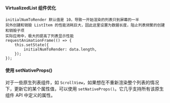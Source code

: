 #### VirtualizedList 组件优化

```
initialNumToRender 默认值是 10，导致一开始渲染的列表只到屏幕的一半
另外创建和销毁 ListItem 的性能消耗巨大，因此这里设置为数据长度，阻止列表频繁的创建和销毁子项
实际应用中，极大的提高了列表显示性能
requestAnimationFrame(() => {
    this.setState({
        initialNumToRender: data.length,
    });
});
```





#### 使用 setNativeProps()

对于一些原生列表组件，如 `ScrollView`，如果想在不重新渲染整个列表的情况下，更新它的某个属性值，可以使用 `setNativeProps()`。它几乎支持所有该原生组件 API 中定义的属性。


